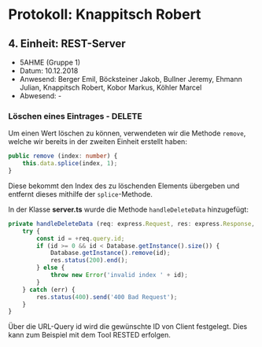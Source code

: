 # Protokoll: Knappitsch Robert
## 4. Einheit: REST-Server

* 5AHME (Gruppe 1)
* Datum: 10.12.2018
* Anwesend: Berger Emil, Böcksteiner Jakob, Bullner Jeremy, Ehmann Julian, Knappitsch Robert, Kobor Markus, Köhler Marcel
* Abwesend: -

### Löschen eines Eintrages - DELETE
Um einen Wert löschen zu können, verwendeten wir die Methode ``` remove ```, welche wir bereits in der zweiten Einheit erstellt haben:

``` TypeScript
public remove (index: number) {
    this.data.splice(index, 1);
}
```
Diese bekommt den Index des zu löschenden Elements übergeben und entfernt dieses mithilfe der ```splice```-Methode.

In der Klasse **server.ts** wurde die Methode ``` handleDeleteData ``` hinzugefügt:
``` TypeScript
private handleDeleteData (req: express.Request, res: express.Response, next: express.NextFunction) {
    try {
        const id = +req.query.id;
        if (id >= 0 && id < Database.getInstance().size()) {
            Database.getInstance().remove(id);
            res.status(200).end();
        } else {
            throw new Error('invalid index ' + id);
        }
    } catch (err) {
        res.status(400).send('400 Bad Request');
    }
}
```
Über die URL-Query id wird die gewünschte ID von Client festgelegt. Dies kann zum Beispiel mit dem Tool RESTED erfolgen.
